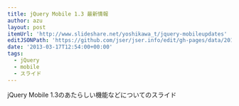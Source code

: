 ```yaml
---
title: jQuery Mobile 1.3 最新情報
author: azu
layout: post
itemUrl: 'http://www.slideshare.net/yoshikawa_t/jquery-mobileupdates'
editJSONPath: 'https://github.com/jser/jser.info/edit/gh-pages/data/2013/03/index.json'
date: '2013-03-17T12:54:00+00:00'
tags:
  - jQuery
  - mobile
  - スライド
---
```

jQuery Mobile 1.3のあたらしい機能などについてのスライド
